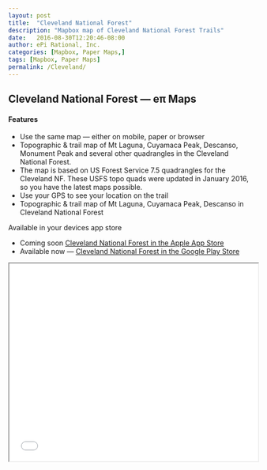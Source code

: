 ```yaml
---
layout: post
title:  "Cleveland National Forest"
description: "Mapbox map of Cleveland National Forest Trails"
date:   2016-08-30T12:20:46-08:00
author: ePi Rational, Inc.
categories: [Mapbox, Paper Maps,]
tags: [Mapbox, Paper Maps]
permalink: /Cleveland/
---
```


## Cleveland National Forest — eπ Maps

#### Features
* Use the same map — either on mobile, paper or browser
* Topographic & trail map of Mt Laguna, Cuyamaca Peak, Descanso, Monument Peak and several other quadrangles in the Cleveland National Forest.
* The map is based on US Forest Service 7.5 quadrangles for the Cleveland NF. These USFS topo quads were updated in January 2016, so you have the latest maps possible.
* Use your GPS to see your location on the trail
* Topographic & trail map of Mt Laguna, Cuyamaca Peak, Descanso in Cleveland National Forest

Available in your devices app store

* Coming soon [Cleveland National Forest in the Apple App Store][ios]
* Available now — [Cleveland National Forest in the Google Play Store][android]

<iframe width = "100%" height = "400" src="/Cleveland/map">
  <p>Your browser does not support iframes.</p>
</iframe>

<!--[ios]:  https://itunes.apple.com/us/app/mt-whitney-ep-maps/id1133292347?mt=8-->
[ios]:      https://itunes.apple.com/us/developer/epi-rational-inc./id416401310
[android]:  https://play.google.com/store/apps/details?id=com.roblabs.papermaps.usfs.cleveland

[tsg]:  http://www.timestampgenerator.com
